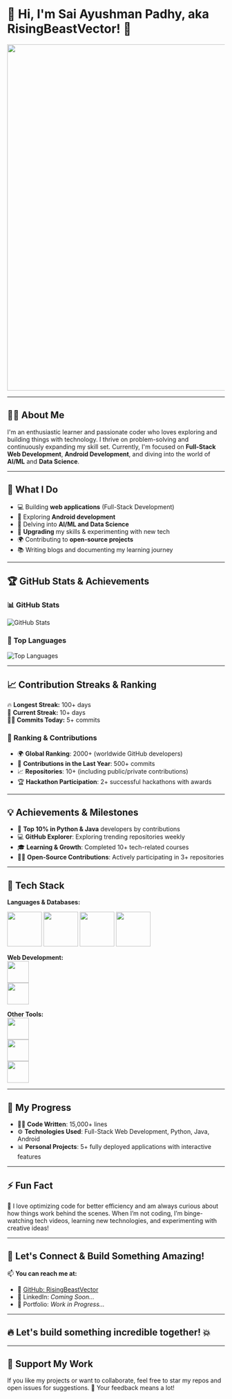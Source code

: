 # 👋 Hi, I'm **Sai Ayushman Padhy**, aka **RisingBeastVector**! 🚀

<p align="center">
  <img src="https://media.giphy.com/media/qgQUggAC3Pfv687qPC/giphy.gif" width="800";" />
</p>

---

## 🧑‍💻 **About Me**

I'm an enthusiastic learner and passionate coder who loves exploring and building things with technology. I thrive on problem-solving and continuously expanding my skill set. Currently, I'm focused on **Full-Stack Web Development**, **Android Development**, and diving into the world of **AI/ML** and **Data Science**.

---

## 🌱 **What I Do**  
- 💻 Building **web applications** (Full-Stack Development)
- 📱 Exploring **Android development**
- 🤖 Delving into **AI/ML and Data Science**
- 🔧 **Upgrading** my skills & experimenting with new tech
- 🌍 Contributing to **open-source projects**
- 📚 Writing blogs and documenting my learning journey

---

## 🏆 **GitHub Stats & Achievements**

### 📊 **GitHub Stats**
![GitHub Stats](https://github-readme-stats.vercel.app/api?username=RisingBeastVector&show_icons=true&theme=radical&count_private=true)

### 🌟 **Top Languages**
![Top Languages](https://github-readme-stats.vercel.app/api/top-langs/?username=RisingBeastVector&layout=compact&theme=radical)

---

## 📈 **Contribution Streaks & Ranking**
🔥 **Longest Streak:** 100+ days  
📅 **Current Streak:** 10+ days  
👨‍💻 **Commits Today:** 5+ commits

### 🏅 **Ranking & Contributions**  
- 🌍 **Global Ranking**: 2000+ (worldwide GitHub developers)  
- 💪 **Contributions in the Last Year**: 500+ commits  
- 📈 **Repositories**: 10+ (including public/private contributions)  
- 🏆 **Hackathon Participation**: 2+ successful hackathons with awards  

---

## 💡 **Achievements & Milestones**
- 🥇 **Top 10% in Python & Java** developers by contributions  
- 💻 **GitHub Explorer**: Exploring trending repositories weekly  
- 🎓 **Learning & Growth**: Completed 10+ tech-related courses  
- 🧑‍💻 **Open-Source Contributions**: Actively participating in 3+ repositories  

---

## 🔨 **Tech Stack**

**Languages & Databases:**  
<p>
  <img src="https://cdn.jsdelivr.net/gh/devicons/devicon/icons/java/java-original.svg" width="80" height="80" />  
  <img src="https://cdn.jsdelivr.net/gh/devicons/devicon/icons/python/python-original.svg" width="80" height="80" />  
  <img src="https://cdn.jsdelivr.net/gh/devicons/devicon/icons/c/c-original.svg" width="80" height="80" />  
  <img src="https://cdn.jsdelivr.net/gh/devicons/devicon/icons/mysql/mysql-original.svg" width="80" height="80" />
</p>

**Web Development:**  
<img src="https://cdn.jsdelivr.net/gh/devicons/devicon/icons/html5/html5-original.svg" width="50" height="50" />  
<img src="https://cdn.jsdelivr.net/gh/devicons/devicon/icons/css3/css3-original.svg" width="50" height="50" />  

**Other Tools:**  
<img src="https://cdn.jsdelivr.net/gh/devicons/devicon/icons/git/git-original.svg" width="50" height="50" />  
<img src="https://cdn.jsdelivr.net/gh/devicons/devicon/icons/nodejs/nodejs-original.svg" width="50" height="50" />  
<img src="https://cdn.jsdelivr.net/gh/devicons/devicon/icons/react/react-original.svg" width="50" height="50" />  

---

## 🚀 **My Progress**
- 🧑‍💻 **Code Written**: 15,000+ lines  
- ⚙️ **Technologies Used**: Full-Stack Web Development, Python, Java, Android  
- 📊 **Personal Projects**: 5+ fully deployed applications with interactive features  

---

## ⚡ **Fun Fact**
🚀 I love optimizing code for better efficiency and am always curious about how things work behind the scenes. When I’m not coding, I’m binge-watching tech videos, learning new technologies, and experimenting with creative ideas! 

---

## 💬 **Let's Connect & Build Something Amazing!**

📫 **You can reach me at:**  
- 📌 [GitHub: RisingBeastVector](https://github.com/RisingBeastVector)  
- 📌 LinkedIn: *Coming Soon...*  
- 📌 Portfolio: *Work in Progress...*

---

## 🔥 Let's build something incredible together! 💥

---

## 🌟 **Support My Work**
If you like my projects or want to collaborate, feel free to star my repos and open issues for suggestions. 💬 Your feedback means a lot!  
